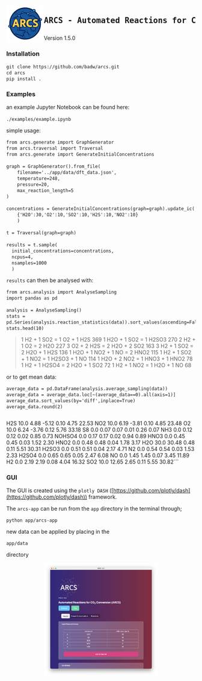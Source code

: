 

<img src="./static/ARCS_Logo.png" width="100" align="left" alt="ARCS Logo seasoned by ChatGPT"> 

<div id="toc">
  <ul style="list-style: none">
    <summary>
      <h2> <pre>ARCS - Automated Reactions for CO<sub>2</sub> Storage</pre> </h2>
    </summary>
  </ul>
</div>
Version 1.5.0

### Installation

```
git clone https://github.com/badw/arcs.git
cd arcs
pip install . 
```

### Examples

an example Jupyter Notebook can be found here: 


`./examples/example.ipynb`


simple usage: 

```
from arcs.generate import GraphGenerator
from arcs.traversal import Traversal
from arcs.generate import GenerateInitialConcentrations

graph = GraphGenerator().from_file(
    filename='../app/data/dft_data.json',
    temperature=248,
    pressure=20,
    max_reaction_length=5
)

concentrations = GenerateInitialConcentrations(graph=graph).update_ic(
    {'H2O':30,'O2':10,'SO2':10,'H2S':10,'NO2':10}
    )

t = Traversal(graph=graph)

results = t.sample(
  initial_concentrations=concentrations,
  ncpus=4,
  nsamples=1000
  )
```

`results` can then be analysed with: 

```
from arcs.analysis import AnalyseSampling
import pandas as pd 

analysis = AnalyseSampling()
stats = pd.Series(analysis.reaction_statistics(data)).sort_values(ascending=False)
stats.head(10)
```

> 1 H2 + 1 SO2 = 1 O2 + 1 H2S              369
> 1 H2O + 1 SO2 = 1 H2SO3                  270
> 2 H2 + 1 O2 = 2 H2O                      227
> 3 O2 + 2 H2S = 2 H2O + 2 SO2             163
> 3 H2 + 1 SO2 = 2 H2O + 1 H2S             136
> 1 H2O + 1 NO2 + 1 NO = 2 HNO2            115
> 1 H2 + 1 SO2 + 1 NO2 = 1 H2SO3 + 1 NO    114
> 1 H2O + 2 NO2 = 1 HNO3 + 1 HNO2           78
> 1 H2 + 1 H2SO4 = 2 H2O + 1 SO2            72
> 1 H2 + 1 NO2 = 1 H2O + 1 NO               68


or to get mean data:

```
average_data = pd.DataFrame(analysis.average_sampling(data))
average_data = average_data.loc[~(average_data==0).all(axis=1)]
average_data.sort_values(by='diff',inplace=True)
average_data.round(2)
```

>```        initial   mean  diff   sem   std    var
H2S        10.0   4.88 -5.12  0.10  4.75  22.53
NO2        10.0   6.19 -3.81  0.10  4.85  23.48
O2         10.0   6.24 -3.76  0.12  5.76  33.18
S8          0.0   0.07  0.07  0.01  0.26   0.07
NH3         0.0   0.12  0.12  0.02  0.85   0.73
NOHSO4      0.0   0.17  0.17  0.02  0.94   0.89
HNO3        0.0   0.45  0.45  0.03  1.52   2.30
HNO2        0.0   0.48  0.48  0.04  1.78   3.17
H2O        30.0  30.48  0.48  0.11  5.51  30.31
H2SO3       0.0   0.51  0.51  0.04  2.17   4.71
N2          0.0   0.54  0.54  0.03  1.53   2.33
H2SO4       0.0   0.65  0.65  0.05  2.47   6.08
NO          0.0   1.45  1.45  0.07  3.45  11.89
H2          0.0   2.19  2.19  0.08  4.04  16.32
SO2        10.0  12.65  2.65  0.11  5.55  30.82```


### GUI

The GUI is created using the `plotly DASH` ([https://github.com/plotly/dash](https://github.com/plotly/dash)) framework.  

The `arcs-app` can be run from the `app` directory in the terminal through; 

```
python app/arcs-app
```

new data can be applied by placing in the 

```
app/data
```

directory 


<p align="center">
 <img src="./static/ARCS-gui.png" width="300" height="300">
</p>
